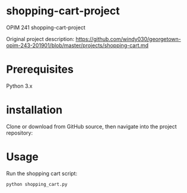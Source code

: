 # shopping-cart-project
OPIM 241 shopping-cart-project

Original project description:
https://github.com/windy030/georgetown-opim-243-201901/blob/master/projects/shopping-cart.md

# Prerequisites
Python 3.x

# installation

Clone or download from GitHub source, then navigate into the project repository:

# Usage

Run the shopping cart script:

``` py
python shopping_cart.py
```

